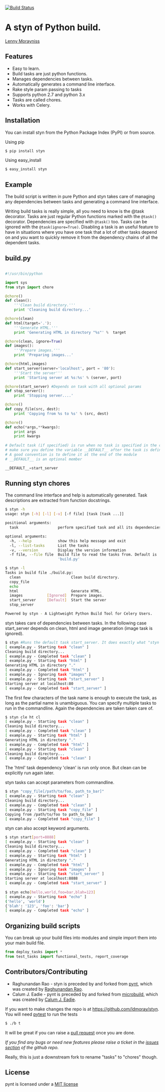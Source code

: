 [![Build Status](https://travis-ci.org/ldmoray/styn.svg?branch=master)](https://travis-ci.org/ldmoray/styn)

A styn of Python build. 
=============================

[Lenny Morayniss](https://github.com/ldmoray)

## Features

* Easy to learn.
* Build tasks are just python functions.
* Manages dependencies between tasks.
* Automatically generates a command line interface.
* Rake style param passing to tasks
* Supports python 2.7 and python 3.x
* Tasks are called chores.
* Works with Celery.

## Installation


You can install styn from the Python Package Index (PyPI) or from source.

Using pip

```bash
$ pip install styn
```

Using easy_install

```bash
$ easy_install styn
```

## Example


The build script is written in pure Python and styn takes care of managing
any dependencies between tasks and generating a command line interface.

Writing build tasks is really simple, all you need to know is the @task decorator. Tasks are just regular Python 
functions marked with the ``@task()`` decorator. Dependencies are specified with ``@task()`` too. Tasks can be 
ignored with the ``@task(ignore=True)``. Disabling a task is an useful feature to have in situations where you have one
task that a lot of other tasks depend on and you want to quickly remove it from the dependency chains of all the 
dependent tasks. 

**build.py**
------------

```python

#!/usr/bin/python

import sys
from styn import chore

@chore()
def clean():
    '''Clean build directory.'''
    print 'Cleaning build directory...'

@chore(clean)
def html(target='.'):
    '''Generate HTML.'''
    print 'Generating HTML in directory "%s"' %  target

@chore(clean, ignore=True)
def images():
    '''Prepare images.'''
    print 'Preparing images...'

@chore(html,images)
def start_server(server='localhost', port = '80'):
    '''Start the server'''
    print 'Starting server at %s:%s' % (server, port)

@chore(start_server) #Depends on task with all optional params
def stop_server():
    print 'Stopping server....'

@chore()
def copy_file(src, dest):
    print 'Copying from %s to %s' % (src, dest)

@chore()
def echo(*args,**kwargs):
    print args
    print kwargs
    
# Default task (if specified) is run when no task is specified in the command line
# make sure you define the variable __DEFAULT__ after the task is defined
# A good convention is to define it at the end of the module
# __DEFAULT__ is an optional member

__DEFAULT__=start_server
```

**Running styn chores**
-----------------------

The command line interface and help is automatically generated. Task descriptions
are extracted from function docstrings.

```bash
$ styn -h
usage: styn [-h] [-l] [-v] [-f file] [task [task ...]]

positional arguments:
  task                  perform specified task and all its dependencies

optional arguments:
  -h, --help            show this help message and exit
  -l, --list-tasks      List the tasks
  -v, --version         Display the version information
  -f file, --file file  Build file to read the tasks from. Default is
                        'build.py'
```

```bash
$ styn -l
Tasks in build file ./build.py:
  clean                       Clean build directory.
  copy_file                   
  echo                        
  html                        Generate HTML.
  images           [Ignored]  Prepare images.
  start_server     [Default]  Start the server
  stop_server                 

Powered by styn - A Lightweight Python Build Tool for Celery Users.
```
          
styn takes care of dependencies between tasks. In the following case start_server depends on clean, html and image generation (image task is ignored).

```bash
$ styn #Runs the default task start_server. It does exactly what "styn start_server" would do.
[ example.py - Starting task "clean" ]
Cleaning build directory...
[ example.py - Completed task "clean" ]
[ example.py - Starting task "html" ]
Generating HTML in directory "."
[ example.py - Completed task "html" ]
[ example.py - Ignoring task "images" ]
[ example.py - Starting task "start_server" ]
Starting server at localhost:80
[ example.py - Completed task "start_server" ]
```

The first few characters of the task name is enough to execute the task, as long as the partial name is unambiguous. You can specify multiple tasks to run in the commandline. Again the dependencies are taken taken care of.

```bash
$ styn cle ht cl
[ example.py - Starting task "clean" ]
Cleaning build directory...
[ example.py - Completed task "clean" ]
[ example.py - Starting task "html" ]
Generating HTML in directory "."
[ example.py - Completed task "html" ]
[ example.py - Starting task "clean" ]
Cleaning build directory...
[ example.py - Completed task "clean" ]
```

The 'html' task dependency 'clean' is run only once. But clean can be explicitly run again later.

styn tasks can accept parameters from commandline.

```bash
$ styn "copy_file[/path/to/foo, path_to_bar]"
[ example.py - Starting task "clean" ]
Cleaning build directory...
[ example.py - Completed task "clean" ]
[ example.py - Starting task "copy_file" ]
Copying from /path/to/foo to path_to_bar
[ example.py - Completed task "copy_file" ]
```

styn can also accept keyword arguments.

```bash
$ styn start[port=8888]
[ example.py - Starting task "clean" ]
Cleaning build directory...
[ example.py - Completed task "clean" ]
[ example.py - Starting task "html" ]
Generating HTML in directory "."
[ example.py - Completed task "html" ]
[ example.py - Ignoring task "images" ]
[ example.py - Starting task "start_server" ]
Starting server at localhost:8888
[ example.py - Completed task "start_server" ]
    
$ styn echo[hello,world,foo=bar,blah=123]
[ example.py - Starting task "echo" ]
('hello', 'world')
{'blah': '123', 'foo': 'bar'}
[ example.py - Completed task "echo" ]
```

**Organizing build scripts**
-----------------------------

You can break up your build files into modules and simple import them into your main build file.

```python
from deploy_tasks import *
from test_tasks import functional_tests, report_coverage
```

   
## Contributors/Contributing


* Raghunandan Rao - styn is preceded by and forked from [pynt](https://github.com/rags/pynt), which was created by [Raghunandan Rao](https://github.com/rags).
* Calum J. Eadie - pynt is preceded by and forked from [microbuild](https://github.com/CalumJEadie/microbuild), which was created by [Calum J. Eadie](https://github.com/CalumJEadie).


If you want to make changes the repo is at https://github.com/ldmoray/styn. You will need [pytest](http://www.pytest.org) to run the tests

```bash
$ ./b t
```

It will be great if you can raise a [pull request](https://help.github.com/articles/using-pull-requests) once you are done.

*If you find any bugs or need new features please raise a ticket in the [issues section](https://github.com/ldmoray/styn/issues) of the github repo.*

Really, this is just a downstream fork to rename "tasks" to "chores" though.
    
## License

pynt is licensed under a [MIT license](http://opensource.org/licenses/MIT)
